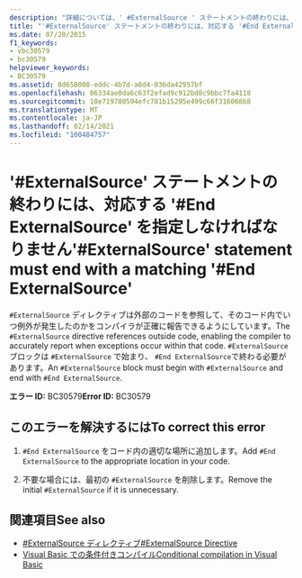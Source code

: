 ```yaml
---
description: "詳細については、' #ExternalSource ' ステートメントの終わりには、対応する ' #End ExternalSource ' を指定しなければなりません"
title: "'#ExternalSource' ステートメントの終わりには、対応する '#End ExternalSource' を指定しなければなりません"
ms.date: 07/20/2015
f1_keywords:
- vbc30579
- bc30579
helpviewer_keywords:
- BC30579
ms.assetid: 8d658008-eddc-4b7d-a8d4-036da42957bf
ms.openlocfilehash: 06334ae0da6c63f2efad9c912bd8c9bbc7fa4118
ms.sourcegitcommit: 10e719780594efc781b15295e499c66f316068b8
ms.translationtype: MT
ms.contentlocale: ja-JP
ms.lasthandoff: 02/14/2021
ms.locfileid: "100484757"
---
```

# <a name="externalsource-statement-must-end-with-a-matching-end-externalsource"></a><span data-ttu-id="65fc4-103">'#ExternalSource' ステートメントの終わりには、対応する '#End ExternalSource' を指定しなければなりません</span><span class="sxs-lookup"><span data-stu-id="65fc4-103">'#ExternalSource' statement must end with a matching '#End ExternalSource'</span></span>

<span data-ttu-id="65fc4-104">`#ExternalSource` ディレクティブは外部のコードを参照して、そのコード内でいつ例外が発生したのかをコンパイラが正確に報告できるようにしています。</span><span class="sxs-lookup"><span data-stu-id="65fc4-104">The `#ExternalSource` directive references outside code, enabling the compiler to accurately report when exceptions occur within that code.</span></span> <span data-ttu-id="65fc4-105">`#ExternalSource` ブロックは `#ExternalSource` で始まり、 `#End ExternalSource`で終わる必要があります。</span><span class="sxs-lookup"><span data-stu-id="65fc4-105">An `#ExternalSource` block must begin with `#ExternalSource` and end with `#End ExternalSource`.</span></span>  
  
 <span data-ttu-id="65fc4-106">**エラー ID:** BC30579</span><span class="sxs-lookup"><span data-stu-id="65fc4-106">**Error ID:** BC30579</span></span>  
  
## <a name="to-correct-this-error"></a><span data-ttu-id="65fc4-107">このエラーを解決するには</span><span class="sxs-lookup"><span data-stu-id="65fc4-107">To correct this error</span></span>  
  
1. <span data-ttu-id="65fc4-108">`#End ExternalSource` をコード内の適切な場所に追加します。</span><span class="sxs-lookup"><span data-stu-id="65fc4-108">Add `#End ExternalSource` to the appropriate location in your code.</span></span>  
  
2. <span data-ttu-id="65fc4-109">不要な場合には、最初の `#ExternalSource` を削除します。</span><span class="sxs-lookup"><span data-stu-id="65fc4-109">Remove the initial `#ExternalSource` if it is unnecessary.</span></span>  
  
## <a name="see-also"></a><span data-ttu-id="65fc4-110">関連項目</span><span class="sxs-lookup"><span data-stu-id="65fc4-110">See also</span></span>

- [<span data-ttu-id="65fc4-111">#ExternalSource ディレクティブ</span><span class="sxs-lookup"><span data-stu-id="65fc4-111">#ExternalSource Directive</span></span>](../language-reference/directives/externalsource-directive.md)
- [<span data-ttu-id="65fc4-112">Visual Basic での条件付きコンパイル</span><span class="sxs-lookup"><span data-stu-id="65fc4-112">Conditional compilation in Visual Basic</span></span>](../programming-guide/program-structure/conditional-compilation.md)
